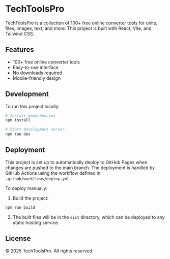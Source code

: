 
# TechToolsPro

TechToolsPro is a collection of 100+ free online converter tools for units, files, images, text, and more. This project is built with React, Vite, and Tailwind CSS.

## Features

- 100+ free online converter tools
- Easy-to-use interface
- No downloads required
- Mobile-friendly design

## Development

To run this project locally:

```bash
# Install dependencies
npm install

# Start development server
npm run dev
```

## Deployment

This project is set up to automatically deploy to GitHub Pages when changes are pushed to the main branch. The deployment is handled by GitHub Actions using the workflow defined in `.github/workflows/deploy.yml`.

To deploy manually:

1. Build the project:
```bash
npm run build
```

2. The built files will be in the `dist` directory, which can be deployed to any static hosting service.

## License

© 2025 TechToolsPro. All rights reserved.

